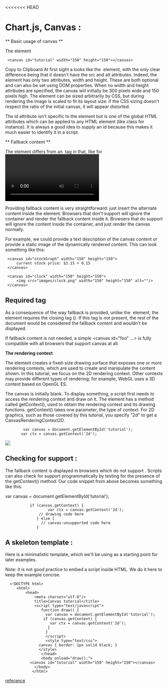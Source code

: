 <<<<<<< HEAD
# Chart.js, Canvas :

** Basic usage of canvas **

The <canvas> element 

     <canvas id="tutorial" width="150" height="150"></canvas>
Copy to Clipboard
At first sight a <canvas> looks like the <img> element, with the only clear difference being that it doesn't have the src and alt attributes. Indeed, the <canvas> element has only two attributes, width and height. These are both optional and can also be set using DOM properties. When no width and height attributes are specified, the canvas will initially be 300 pixels wide and 150 pixels high. The element can be sized arbitrarily by CSS, but during rendering the image is scaled to fit its layout size: if the CSS sizing doesn't respect the ratio of the initial canvas, it will appear distorted.

The id attribute isn't specific to the <canvas> element but is one of the global HTML attributes which can be applied to any HTML element (like class for instance). It is always a good idea to supply an id because this makes it much easier to identify it in a script. 



** Fallback content **

The <canvas> element differs from an <img> tag in that, like for <video>, <audio>, or <picture> elements, it is easy to define some fallback content, to be displayed in older browsers not supporting it, like versions of Internet Explorer earlier than version 9 or textual browsers. You should always provide fallback content to be displayed by those browsers.

Providing fallback content is very straightforward: just insert the alternate content inside the <canvas> element. Browsers that don't support <canvas> will ignore the container and render the fallback content inside it. Browsers that do support <canvas> will ignore the content inside the container, and just render the canvas normally.

For example, we could provide a text description of the canvas content or provide a static image of the dynamically rendered content. This can look something like this:

     <canvas id="stockGraph" width="150" height="150">
         current stock price: $3.15 + 0.15
     </canvas>

     <canvas id="clock" width="150" height="150">
         <img src="images/clock.png" width="150" height="150" alt=""/>
     </canvas>



## Required </canvas> tag
As a consequence of the way fallback is provided, unlike the <img> element, the <canvas> element requires the closing tag (</canvas>). If this tag is not present, the rest of the document would be considered the fallback content and wouldn't be displayed.

If fallback content is not needed, a simple <canvas id="foo" ...></canvas> is fully compatible with all browsers that support canvas at all.


**The rendering context**

The <canvas> element creates a fixed-size drawing surface that exposes one or more rendering contexts, which are used to create and manipulate the content shown. In this tutorial, we focus on the 2D rendering context. Other contexts may provide different types of rendering; for example, WebGL uses a 3D context based on OpenGL ES.

The canvas is initially blank. To display something, a script first needs to access the rendering context and draw on it. The <canvas> element has a method called getContext(), used to obtain the rendering context and its drawing functions. getContext() takes one parameter, the type of context. For 2D graphics, such as those covered by this tutorial, you specify "2d" to get a CanvasRenderingContext2D.


            var canvas = document.getElementById('tutorial');
           var ctx = canvas.getContext('2d');


![](https://www.codewall.co.uk/wp-content/uploads/2018/08/chart-js-charts.jpg)


## Checking for support :

The fallback content is displayed in browsers which do not support <canvas>. Scripts can also check for support programmatically by testing for the presence of the getContext() method. Our code snippet from above becomes something like this:

var canvas = document.getElementById('tutorial');

               if (canvas.getContext) {
                       var ctx = canvas.getContext('2d');
                   // drawing code here
                  } else {
                    // canvas-unsupported code here
                  }

  


  ## A skeleton template :

  Here is a minimalistic template, which we'll be using as a starting point for later examples.

Note: it is not good practice to embed a script inside HTML. We do it here to keep the example concise.

      <!DOCTYPE html>
         <html>
             <head>
                 <meta charset="utf-8"/>
                 title>Canvas tutorial</title>
                 <script type="text/javascript">
                    function draw() {
                      var canvas = document.getElementById('tutorial');
                     if (canvas.getContext) {
                        var ctx = canvas.getContext('2d');
                       }
                      }
                      </script>
                      <style type="text/css">
                   canvas { border: 1px solid black; }
                   </style>
                    </head>
                    <body onload="draw();">
               <canvas id="tutorial" width="150" height="150"></canvas>
                 </body>
                </html>


[referance](https://developer.mozilla.org/en-US/docs/Web/API/Canvas_API/Tutorial/Basic_usage)